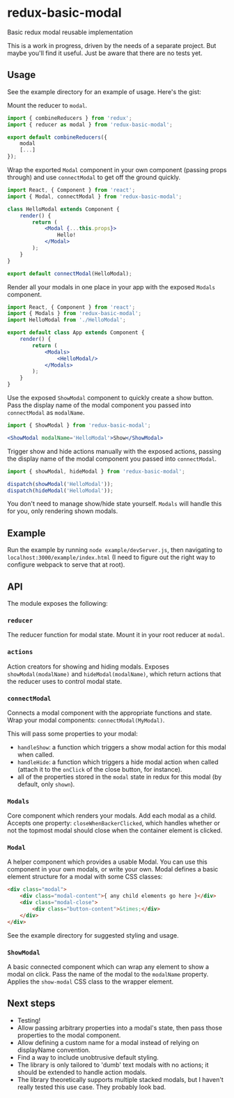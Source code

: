 # redux-basic-modal
Basic redux modal reusable implementation

This is a work in progress, driven by the needs of a separate project. But maybe you'll find it useful. Just be aware that there are no tests yet.

## Usage

See the example directory for an example of usage. Here's the gist:

Mount the reducer to `modal`.

```javascript
import { combineReducers } from 'redux';
import { reducer as modal } from 'redux-basic-modal';

export default combineReducers({
    modal
    [...]
});
```

Wrap the exported `Modal` component in your own component (passing props through) and use `connectModal` to get off the ground quickly.

```jsx
import React, { Component } from 'react';
import { Modal, connectModal } from 'redux-basic-modal';

class HelloModal extends Component {
    render() {
        return (
            <Modal {...this.props}>
                Hello!
            </Modal>
        );
    }
}

export default connectModal(HelloModal);
```

Render all your modals in one place in your app with the exposed `Modals` component.

```jsx
import React, { Component } from 'react';
import { Modals } from 'redux-basic-modal';
import HelloModal from './HelloModal';

export default class App extends Component {
    render() {
        return (
            <Modals>
                <HelloModal/>
            </Modals>
        );
    }
}
```

Use the exposed `ShowModal` component to quickly create a show button. Pass the display name of the modal component you passed into `connectModal` as `modalName`.

```jsx
import { ShowModal } from 'redux-basic-modal';

<ShowModal modalName='HelloModal'>Show</ShowModal>
```

Trigger show and hide actions manually with the exposed actions, passing the display name of the modal component you passed into `connectModal`.

```javascript
import { showModal, hideModal } from 'redux-basic-modal';

dispatch(showModal('HelloModal'));
dispatch(hideModal('HelloModal'));
```

You don't need to manage show/hide state yourself. `Modals` will handle this for you, only rendering shown modals.

## Example

Run the example by running `node example/devServer.js`, then navigating to `localhost:3000/example/index.html` (I need to figure out the right way to configure webpack to serve that at root).

## API

The module exposes the following:

### `reducer`

The reducer function for modal state. Mount it in your root reducer at `modal`.

### `actions`

Action creators for showing and hiding modals. Exposes `showModal(modalName)` and `hideModal(modalName)`, which return actions that the reducer uses to control modal state.

### `connectModal`

Connects a modal component with the appropriate functions and state. Wrap your modal components: `connectModal(MyModal)`.

This will pass some properties to your modal:

* `handleShow`: a function which triggers a show modal action for this modal when called.
* `handleHide`: a function which triggers a hide modal action when called (attach it to the `onClick` of the close button, for instance).
* all of the properties stored in the `modal` state in redux for this modal (by default, only `shown`).

### `Modals`

Core component which renders your modals. Add each modal as a child. Accepts one property: `closeWhenBackerClicked`, which handles whether or not the topmost modal should close when the container element is clicked.

### `Modal`

A helper component which provides a usable Modal. You can use this component in your own modals, or write your own. Modal defines a basic element structure for a modal with some CSS classes:

```HTML
<div class="modal">
    <div class="modal-content">{ any child elements go here }</div>
    <div class="modal-close">
        <div class="button-content">&times;</div>
    </div>
</div>
```

See the example directory for suggested styling and usage.

### `ShowModal`

A basic connected component which can wrap any element to show a modal on click. Pass the name of the modal to the `modalName` property. Applies the `show-modal` CSS class to the wrapper element.

## Next steps

* Testing!
* Allow passing arbitrary properties into a modal's state, then pass those properties to the modal component.
* Allow defining a custom name for a modal instead of relying on displayName convention.
* Find a way to include unobtrusive default styling.
* The library is only tailored to 'dumb' text modals with no actions; it should be extended to handle action modals.
* The library theoretically supports multiple stacked modals, but I haven't really tested this use case. They probably look bad.